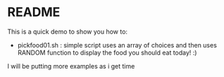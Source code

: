 # README

This is a quick demo to show you how to:
* pickfood01.sh : simple script uses an array of choices and then uses RANDOM function to display the food you should eat today! :)

I will be putting more examples as i get time